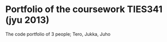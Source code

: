 Portfolio of the coursework TIES341 (jyu 2013)
==================

The code portfolio of 3 people; Tero, Jukka, Juho
